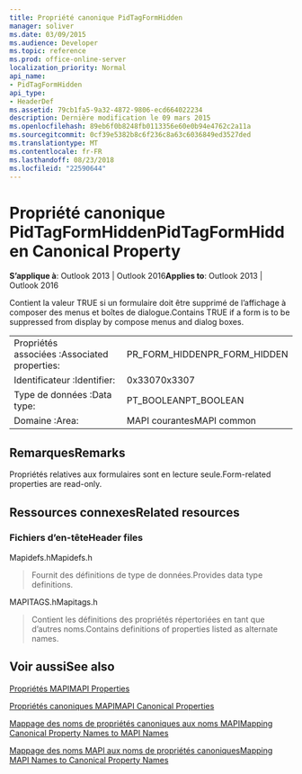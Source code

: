 ```yaml
---
title: Propriété canonique PidTagFormHidden
manager: soliver
ms.date: 03/09/2015
ms.audience: Developer
ms.topic: reference
ms.prod: office-online-server
localization_priority: Normal
api_name:
- PidTagFormHidden
api_type:
- HeaderDef
ms.assetid: 79cb1fa5-9a32-4872-9806-ecd664022234
description: Dernière modification le 09 mars 2015
ms.openlocfilehash: 89eb6f0b8248fb0113356e60e0b94e4762c2a11a
ms.sourcegitcommit: 0cf39e5382b8c6f236c8a63c6036849ed3527ded
ms.translationtype: MT
ms.contentlocale: fr-FR
ms.lasthandoff: 08/23/2018
ms.locfileid: "22590644"
---
```

# <a name="pidtagformhidden-canonical-property"></a><span data-ttu-id="2bd5e-103">Propriété canonique PidTagFormHidden</span><span class="sxs-lookup"><span data-stu-id="2bd5e-103">PidTagFormHidden Canonical Property</span></span>

  
  
<span data-ttu-id="2bd5e-104">**S’applique à**: Outlook 2013 | Outlook 2016</span><span class="sxs-lookup"><span data-stu-id="2bd5e-104">**Applies to**: Outlook 2013 | Outlook 2016</span></span> 
  
<span data-ttu-id="2bd5e-105">Contient la valeur TRUE si un formulaire doit être supprimé de l’affichage à composer des menus et boîtes de dialogue.</span><span class="sxs-lookup"><span data-stu-id="2bd5e-105">Contains TRUE if a form is to be suppressed from display by compose menus and dialog boxes.</span></span> 
  
|||
|:-----|:-----|
|<span data-ttu-id="2bd5e-106">Propriétés associées :</span><span class="sxs-lookup"><span data-stu-id="2bd5e-106">Associated properties:</span></span>  <br/> |<span data-ttu-id="2bd5e-107">PR_FORM_HIDDEN</span><span class="sxs-lookup"><span data-stu-id="2bd5e-107">PR_FORM_HIDDEN</span></span>  <br/> |
|<span data-ttu-id="2bd5e-108">Identificateur :</span><span class="sxs-lookup"><span data-stu-id="2bd5e-108">Identifier:</span></span>  <br/> |<span data-ttu-id="2bd5e-109">0x3307</span><span class="sxs-lookup"><span data-stu-id="2bd5e-109">0x3307</span></span>  <br/> |
|<span data-ttu-id="2bd5e-110">Type de données :</span><span class="sxs-lookup"><span data-stu-id="2bd5e-110">Data type:</span></span>  <br/> |<span data-ttu-id="2bd5e-111">PT_BOOLEAN</span><span class="sxs-lookup"><span data-stu-id="2bd5e-111">PT_BOOLEAN</span></span>  <br/> |
|<span data-ttu-id="2bd5e-112">Domaine :</span><span class="sxs-lookup"><span data-stu-id="2bd5e-112">Area:</span></span>  <br/> |<span data-ttu-id="2bd5e-113">MAPI courantes</span><span class="sxs-lookup"><span data-stu-id="2bd5e-113">MAPI common</span></span>  <br/> |
   
## <a name="remarks"></a><span data-ttu-id="2bd5e-114">Remarques</span><span class="sxs-lookup"><span data-stu-id="2bd5e-114">Remarks</span></span>

<span data-ttu-id="2bd5e-115">Propriétés relatives aux formulaires sont en lecture seule.</span><span class="sxs-lookup"><span data-stu-id="2bd5e-115">Form-related properties are read-only.</span></span> 
  
## <a name="related-resources"></a><span data-ttu-id="2bd5e-116">Ressources connexes</span><span class="sxs-lookup"><span data-stu-id="2bd5e-116">Related resources</span></span>

### <a name="header-files"></a><span data-ttu-id="2bd5e-117">Fichiers d’en-tête</span><span class="sxs-lookup"><span data-stu-id="2bd5e-117">Header files</span></span>

<span data-ttu-id="2bd5e-118">Mapidefs.h</span><span class="sxs-lookup"><span data-stu-id="2bd5e-118">Mapidefs.h</span></span>
  
> <span data-ttu-id="2bd5e-119">Fournit des définitions de type de données.</span><span class="sxs-lookup"><span data-stu-id="2bd5e-119">Provides data type definitions.</span></span>
    
<span data-ttu-id="2bd5e-120">MAPITAGS.h</span><span class="sxs-lookup"><span data-stu-id="2bd5e-120">Mapitags.h</span></span>
  
> <span data-ttu-id="2bd5e-121">Contient les définitions des propriétés répertoriées en tant que d’autres noms.</span><span class="sxs-lookup"><span data-stu-id="2bd5e-121">Contains definitions of properties listed as alternate names.</span></span>
    
## <a name="see-also"></a><span data-ttu-id="2bd5e-122">Voir aussi</span><span class="sxs-lookup"><span data-stu-id="2bd5e-122">See also</span></span>



[<span data-ttu-id="2bd5e-123">Propriétés MAPI</span><span class="sxs-lookup"><span data-stu-id="2bd5e-123">MAPI Properties</span></span>](mapi-properties.md)
  
[<span data-ttu-id="2bd5e-124">Propriétés canoniques MAPI</span><span class="sxs-lookup"><span data-stu-id="2bd5e-124">MAPI Canonical Properties</span></span>](mapi-canonical-properties.md)
  
[<span data-ttu-id="2bd5e-125">Mappage des noms de propriétés canoniques aux noms MAPI</span><span class="sxs-lookup"><span data-stu-id="2bd5e-125">Mapping Canonical Property Names to MAPI Names</span></span>](mapping-canonical-property-names-to-mapi-names.md)
  
[<span data-ttu-id="2bd5e-126">Mappage des noms MAPI aux noms de propriétés canoniques</span><span class="sxs-lookup"><span data-stu-id="2bd5e-126">Mapping MAPI Names to Canonical Property Names</span></span>](mapping-mapi-names-to-canonical-property-names.md)

